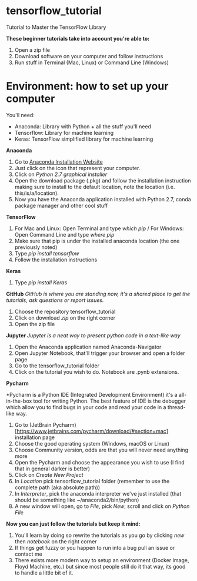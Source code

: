 # tensorflow_tutorial
Tutorial to Master the TensorFlow Library

**These beginner tutorials take into account you're able to:**
1. Open a zip file
2. Download software on your computer and follow instructions
3. Run stuff in Terminal (Mac, Linux) or Command Line (Windows)

# Environment: how to set up your computer

You'll need:
- Anaconda: Library with Python + all the stuff you'll need
- Tensorflow: Library for machine learning
- Keras: TensorFlow simplified library for machine learning

**Anaconda**
1. Go to [Anaconda Installation Website](https://www.continuum.io/downloads)
2. Just click on the icon that represent your computer.
3. Click on *Python 2.7 graphical installer*
4. Open the download package (.pkg) and follow the installation instruction making sure to install to the default location, note the location (i.e. this/is/a/location).
5. Now you have the Anaconda application installed with Python 2.7, conda package manager and other cool stuff

**TensorFlow**
1. For Mac and Linux: Open Terminal and type *which pip* / For Windows: Open Command Line and type *where pip*
2. Make sure that pip is under the installed anaconda location (the one previously noted)
3. Type *pip install tensorflow*
4. Follow the installation instructions

**Keras**
1. Type *pip install Keras* 

**GitHub**
*GitHub is where you are standing now, it's a shared place to get the tutorials, ask questions or report issues.*
1. Choose the repository tensorflow_tutorial
2. Click on download *zip* on the right corner
3. Open the zip file

**Jupyter**
*Jupyter is a neat way to present python code in a text-like way*
1. Open the Anaconda application named Anaconda-Navigator
2. Open Jupyter Notebook, that'll trigger your browser and open a folder page
3. Go to the tensorflow_tutorial folder
4. Click on the tutorial you wish to do. Notebook are .pynb extensions.

**Pycharm**

*Pycharm is a Python IDE (Integrated Development Environment) it's a all-in-the-box tool for writing Python. The best feature of IDE is the debugger which allow you to find bugs in your code and read your code in a thread-like way.
1. Go to (JetBrain Pycharm)[https://www.jetbrains.com/pycharm/download/#section=mac] installation page
2. Choose the good operating system (Windows, macOS or Linux)
3. Choose Community version, odds are that you will never need anything more
4. Open the Pycharm and choose the appearance you wish to use (I find that in general darker is better)
5. Click on *Create New Project*
6. In *Location* pick tensorflow_tutorial folder (remember to use the complete path (aka absolute path))
7. In *Interpreter*, pick the anaconda interpreter we've just installed (that should be something like ~/anaconda2/bin/python)
8. A new window will open, go to *File*, pick *New*, scroll and click on *Python File*

**Now you can just follow the tutorials but keep it mind:**
1. You'll learn by doing so rewrite the tutorials as you go by clicking *new* then *notebook* on the right corner  
2. If things get fuzzy or you happen to run into a bug pull an issue or contact me
3. There exists more modern way to setup an environment (Docker Image, Floyd Machine, etc.) but since most people still do it that way, its good to handle a little bit of it.
